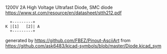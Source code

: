 1200V 2A High Voltage Ultrafast Diode, SMC
diode
https://www.st.com/resource/en/datasheet/stth212.pdf


	  +---------+
	K |[1]   [2]| A
	  +---------+


generated by https://github.com/FBEZ/Pinout-AsciiArt from https://github.com/ask6483/kicad-symbols/blob/master/Diode.kicad_sym